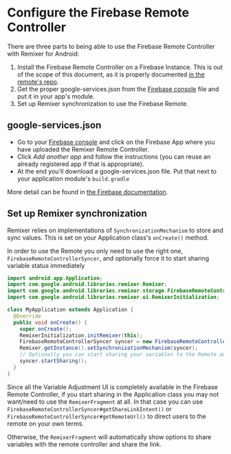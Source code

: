 # Configure the Firebase Remote Controller

There are three parts to being able to use the Firebase Remote Controller with Remixer for Android:

1. Install the Firebase Remote Controller on a Firebase Instance. This is out of the scope of this document, as it is properly documented [in the remote's repo](https://www.github.com/material-foundation/material-remixer-remote-web).
2. Get the proper google-services.json from the [Firebase console](https://console.firebase.google.com) file and put it in your app's module.
3. Set up Remixer synchronization to use the Firebase Remote.

## google-services.json

- Go to your [Firebase console](https://console.firebase.google.com) and click on the Firebase App where you have uploaded the Remixer Remote Controller.
- Click _Add another app_ and follow the instructions (you can reuse an already registered app if that is appropriate).
- At the end you'll download a google-services.json file. Put that next to your application module's `build.gradle`

More detail can be found in [the Firebase documentation](https://firebase.google.com/docs/android/setup#manually_add_firebase).

## Set up Remixer synchronization

Remixer relies on implementations of `SynchronizationMechanism` to store and sync values. This is set on your Application class's `onCreate()` method.

In order to use the Remote you only need to use the right one, `FirebaseRemoteControllerSyncer`, and optionally force it to start sharing variable status immediately

```java
import android.app.Application;
import com.google.android.libraries.remixer.Remixer;
import com.google.android.libraries.remixer.storage.FirebaseRemoteControllerSyncer;
import com.google.android.libraries.remixer.ui.RemixerInitialization;

class MyApplication extends Application {
  @Override
  public void onCreate() {
    super.onCreate();
    RemixerInitialization.initRemixer(this);
    FirebaseRemoteControllerSyncer syncer = new FirebaseRemoteControllerSyncer(this);
    Remixer.getInstance().setSynchronizationMechanism(syncer);
    // Optionally you can start sharing your variables to the Remote automatically.
    syncer.startSharing();
  }
}
```

Since all the Variable Adjustment UI is completely available in the Firebase Remote Controller, if you start sharing in the Application class you may not want/need to use the `RemixerFragment` at all. In that case you can use `FirebaseRemoteControllerSyncer#getShareLinkIntent()` or `FirebaseRemoteControllerSyncer#getRemoteUrl()` to direct users to the remote on your own terms.

Otherwise, the `RemixerFragment` will automatically show options to share variables with the remote controller and share the link.
